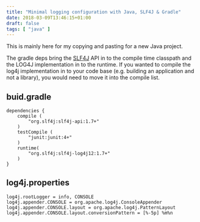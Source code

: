 ```yaml
---
title: "Minimal logging configuration with Java, SLF4J & Gradle"
date: 2018-03-09T13:46:15+01:00
draft: false
tags: [ "java" ]
---
```

This is mainly here for my copying and pasting for a new Java project.

The gradle deps bring the [SLF4J](https://www.slf4j.org/) API in to the compile time classpath and the LOG4J implementation in to the runtime.  If you wanted to compile the log4j implementation in to your code base (e.g. building an application and not a library), you would need to move it into the compile list.
<!--more-->

## buid.gradle

    dependencies {
        compile (
            "org.slf4j:slf4j-api:1.7+"
        )
        testCompile (
            "junit:junit:4+"
        )
        runtime(
            "org.slf4j:slf4j-log4j12:1.7+"
        )
    }


## log4j.properties

    log4j.rootLogger = info, CONSOLE
    log4j.appender.CONSOLE = org.apache.log4j.ConsoleAppender
    log4j.appender.CONSOLE.layout = org.apache.log4j.PatternLayout
    log4j.appender.CONSOLE.layout.conversionPattern = [%-5p] %m%n


